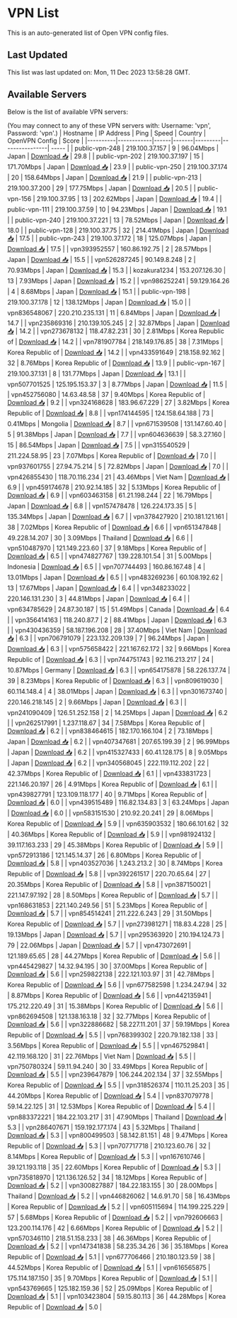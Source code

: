 # VPN List

This is an auto-generated list of Open VPN config files.

## Last Updated

This list was last updated on: Mon, 11 Dec 2023 13:58:28 GMT.

## Available Servers

Below is the list of available VPN servers:

(You may connect to any of these VPN servers with: Username: 'vpn', Password: 'vpn'.)
| Hostname | IP Address | Ping | Speed | Country | OpenVPN Config | Score |
|----------|------------|------|-------|---------|----------------| ----- |
| public-vpn-248 | 219.100.37.157 | 9 | 96.04Mbps | Japan | [Download 📥](./configs/server_0_JP.ovpn) | 29.8 |
| public-vpn-202 | 219.100.37.197 | 15 | 171.70Mbps | Japan | [Download 📥](./configs/server_1_JP.ovpn) | 23.9 |
| public-vpn-250 | 219.100.37.174 | 20 | 158.64Mbps | Japan | [Download 📥](./configs/server_2_JP.ovpn) | 21.9 |
| public-vpn-213 | 219.100.37.200 | 29 | 177.75Mbps | Japan | [Download 📥](./configs/server_3_JP.ovpn) | 20.5 |
| public-vpn-156 | 219.100.37.95 | 13 | 202.62Mbps | Japan | [Download 📥](./configs/server_4_JP.ovpn) | 19.4 |
| public-vpn-111 | 219.100.37.59 | 10 | 94.23Mbps | Japan | [Download 📥](./configs/server_5_JP.ovpn) | 19.1 |
| public-vpn-240 | 219.100.37.221 | 13 | 78.52Mbps | Japan | [Download 📥](./configs/server_6_JP.ovpn) | 18.0 |
| public-vpn-128 | 219.100.37.75 | 32 | 214.41Mbps | Japan | [Download 📥](./configs/server_7_JP.ovpn) | 17.5 |
| public-vpn-243 | 219.100.37.172 | 18 | 125.07Mbps | Japan | [Download 📥](./configs/server_8_JP.ovpn) | 17.5 |
| vpn393952557 | 160.86.192.75 | 2 | 28.57Mbps | Japan | [Download 📥](./configs/server_9_JP.ovpn) | 15.5 |
| vpn526287245 | 90.149.8.248 | 2 | 70.93Mbps | Japan | [Download 📥](./configs/server_10_JP.ovpn) | 15.3 |
| kozakura1234 | 153.207.126.30 | 13 | 7.93Mbps | Japan | [Download 📥](./configs/server_11_JP.ovpn) | 15.2 |
| vpn986252241 | 59.129.164.26 | 4 | 8.68Mbps | Japan | [Download 📥](./configs/server_12_JP.ovpn) | 15.1 |
| public-vpn-198 | 219.100.37.178 | 12 | 138.12Mbps | Japan | [Download 📥](./configs/server_13_JP.ovpn) | 15.0 |
| vpn836548067 | 220.210.235.131 | 11 | 6.84Mbps | Japan | [Download 📥](./configs/server_14_JP.ovpn) | 14.7 |
| vpn235869316 | 210.139.105.245 | 2 | 32.87Mbps | Japan | [Download 📥](./configs/server_15_JP.ovpn) | 14.2 |
| vpn273678132 | 118.47.82.231 | 30 | 2.81Mbps | Korea Republic of | [Download 📥](./configs/server_16_KR.ovpn) | 14.2 |
| vpn781907784 | 218.149.176.85 | 38 | 7.31Mbps | Korea Republic of | [Download 📥](./configs/server_17_KR.ovpn) | 14.2 |
| vpn433591649 | 218.158.92.162 | 32 | 8.76Mbps | Korea Republic of | [Download 📥](./configs/server_18_KR.ovpn) | 13.9 |
| public-vpn-167 | 219.100.37.131 | 8 | 131.77Mbps | Japan | [Download 📥](./configs/server_19_JP.ovpn) | 13.1 |
| vpn507701525 | 125.195.153.37 | 3 | 8.77Mbps | Japan | [Download 📥](./configs/server_20_JP.ovpn) | 11.5 |
| vpn452756080 | 14.63.48.58 | 37 | 9.40Mbps | Korea Republic of | [Download 📥](./configs/server_21_KR.ovpn) | 9.2 |
| vpn324168628 | 183.96.67.229 | 27 | 3.82Mbps | Korea Republic of | [Download 📥](./configs/server_22_KR.ovpn) | 8.8 |
| vpn174144595 | 124.158.64.188 | 73 | 0.41Mbps | Mongolia | [Download 📥](./configs/server_23_MN.ovpn) | 8.7 |
| vpn671539508 | 131.147.60.40 | 5 | 91.38Mbps | Japan | [Download 📥](./configs/server_24_JP.ovpn) | 7.7 |
| vpn604636639 | 58.3.27.160 | 15 | 86.54Mbps | Japan | [Download 📥](./configs/server_25_JP.ovpn) | 7.5 |
| vpn315540529 | 211.224.58.95 | 23 | 7.07Mbps | Korea Republic of | [Download 📥](./configs/server_26_KR.ovpn) | 7.0 |
| vpn937601755 | 27.94.75.214 | 5 | 72.82Mbps | Japan | [Download 📥](./configs/server_27_JP.ovpn) | 7.0 |
| vpn426855430 | 118.70.116.234 | 21 | 43.46Mbps | Viet Nam | [Download 📥](./configs/server_28_VN.ovpn) | 6.9 |
| vpn459174678 | 210.92.14.185 | 32 | 5.13Mbps | Korea Republic of | [Download 📥](./configs/server_29_KR.ovpn) | 6.9 |
| vpn603463158 | 61.21.198.244 | 22 | 16.79Mbps | Japan | [Download 📥](./configs/server_30_JP.ovpn) | 6.8 |
| vpn157478478 | 126.224.173.35 | 5 | 135.34Mbps | Japan | [Download 📥](./configs/server_31_JP.ovpn) | 6.7 |
| vpn378427920 | 210.181.121.161 | 38 | 7.02Mbps | Korea Republic of | [Download 📥](./configs/server_32_KR.ovpn) | 6.6 |
| vpn651347848 | 49.228.14.207 | 30 | 3.09Mbps | Thailand | [Download 📥](./configs/server_33_TH.ovpn) | 6.6 |
| vpn510487970 | 121.149.223.60 | 37 | 9.18Mbps | Korea Republic of | [Download 📥](./configs/server_34_KR.ovpn) | 6.5 |
| vpn474827767 | 139.228.101.54 | 31 | 5.00Mbps | Indonesia | [Download 📥](./configs/server_35_ID.ovpn) | 6.5 |
| vpn707744493 | 160.86.167.48 | 4 | 13.01Mbps | Japan | [Download 📥](./configs/server_36_JP.ovpn) | 6.5 |
| vpn483269236 | 60.108.192.62 | 13 | 17.67Mbps | Japan | [Download 📥](./configs/server_37_JP.ovpn) | 6.4 |
| vpn348233022 | 220.146.131.230 | 3 | 44.81Mbps | Japan | [Download 📥](./configs/server_38_JP.ovpn) | 6.4 |
| vpn634785629 | 24.87.30.187 | 15 | 51.49Mbps | Canada | [Download 📥](./configs/server_39_CA.ovpn) | 6.4 |
| vpn356414163 | 118.240.87.7 | 2 | 88.41Mbps | Japan | [Download 📥](./configs/server_40_JP.ovpn) | 6.3 |
| vpn430436359 | 58.187.196.208 | 28 | 37.40Mbps | Viet Nam | [Download 📥](./configs/server_41_VN.ovpn) | 6.3 |
| vpn706791079 | 223.132.209.139 | 7 | 96.24Mbps | Japan | [Download 📥](./configs/server_42_JP.ovpn) | 6.3 |
| vpn575658422 | 221.167.62.172 | 32 | 9.66Mbps | Korea Republic of | [Download 📥](./configs/server_43_KR.ovpn) | 6.3 |
| vpn744751743 | 92.116.213.217 | 24 | 10.87Mbps | Germany | [Download 📥](./configs/server_44_DE.ovpn) | 6.3 |
| vpn654175878 | 58.226.137.74 | 39 | 8.23Mbps | Korea Republic of | [Download 📥](./configs/server_45_KR.ovpn) | 6.3 |
| vpn809619030 | 60.114.148.4 | 4 | 38.01Mbps | Japan | [Download 📥](./configs/server_46_JP.ovpn) | 6.3 |
| vpn301673740 | 220.146.218.145 | 2 | 9.66Mbps | Japan | [Download 📥](./configs/server_47_JP.ovpn) | 6.3 |
| vpn241090409 | 126.51.252.158 | 2 | 14.25Mbps | Japan | [Download 📥](./configs/server_48_JP.ovpn) | 6.2 |
| vpn262517991 | 1.237.118.67 | 34 | 7.58Mbps | Korea Republic of | [Download 📥](./configs/server_49_KR.ovpn) | 6.2 |
| vpn838464615 | 182.170.166.104 | 2 | 73.18Mbps | Japan | [Download 📥](./configs/server_50_JP.ovpn) | 6.2 |
| vpn407347681 | 207.65.199.39 | 2 | 96.99Mbps | Japan | [Download 📥](./configs/server_51_JP.ovpn) | 6.2 |
| vpn415327433 | 60.41.128.175 | 8 | 9.05Mbps | Japan | [Download 📥](./configs/server_52_JP.ovpn) | 6.2 |
| vpn340568045 | 222.119.112.202 | 22 | 42.37Mbps | Korea Republic of | [Download 📥](./configs/server_53_KR.ovpn) | 6.1 |
| vpn433831723 | 221.146.20.197 | 26 | 4.91Mbps | Korea Republic of | [Download 📥](./configs/server_54_KR.ovpn) | 6.1 |
| vpn439827791 | 123.109.118.177 | 40 | 9.71Mbps | Korea Republic of | [Download 📥](./configs/server_55_KR.ovpn) | 6.0 |
| vpn439515489 | 116.82.134.83 | 3 | 63.24Mbps | Japan | [Download 📥](./configs/server_56_JP.ovpn) | 6.0 |
| vpn583151530 | 210.92.20.241 | 29 | 8.06Mbps | Korea Republic of | [Download 📥](./configs/server_57_KR.ovpn) | 5.9 |
| vpn635903532 | 180.66.101.62 | 32 | 40.36Mbps | Korea Republic of | [Download 📥](./configs/server_58_KR.ovpn) | 5.9 |
| vpn981924132 | 39.117.163.233 | 29 | 45.38Mbps | Korea Republic of | [Download 📥](./configs/server_59_KR.ovpn) | 5.9 |
| vpn572913186 | 121.145.14.37 | 26 | 6.80Mbps | Korea Republic of | [Download 📥](./configs/server_60_KR.ovpn) | 5.8 |
| vpn403527036 | 1.243.213.2 | 30 | 8.74Mbps | Korea Republic of | [Download 📥](./configs/server_61_KR.ovpn) | 5.8 |
| vpn392261517 | 220.70.65.64 | 27 | 20.35Mbps | Korea Republic of | [Download 📥](./configs/server_62_KR.ovpn) | 5.8 |
| vpn387150021 | 221.147.97.192 | 28 | 8.50Mbps | Korea Republic of | [Download 📥](./configs/server_63_KR.ovpn) | 5.7 |
| vpn168631853 | 221.140.249.56 | 51 | 5.23Mbps | Korea Republic of | [Download 📥](./configs/server_64_KR.ovpn) | 5.7 |
| vpn854514241 | 211.222.6.243 | 29 | 31.50Mbps | Korea Republic of | [Download 📥](./configs/server_65_KR.ovpn) | 5.7 |
| vpn273981271 | 118.83.4.228 | 25 | 19.13Mbps | Japan | [Download 📥](./configs/server_66_JP.ovpn) | 5.7 |
| vpn295363920 | 210.194.124.73 | 79 | 22.06Mbps | Japan | [Download 📥](./configs/server_67_JP.ovpn) | 5.7 |
| vpn473072691 | 121.189.65.65 | 28 | 44.27Mbps | Korea Republic of | [Download 📥](./configs/server_68_KR.ovpn) | 5.6 |
| vpn445429827 | 14.32.94.195 | 30 | 37.00Mbps | Korea Republic of | [Download 📥](./configs/server_69_KR.ovpn) | 5.6 |
| vpn259822138 | 222.121.103.97 | 31 | 42.78Mbps | Korea Republic of | [Download 📥](./configs/server_70_KR.ovpn) | 5.6 |
| vpn677582598 | 1.234.247.94 | 32 | 8.87Mbps | Korea Republic of | [Download 📥](./configs/server_71_KR.ovpn) | 5.6 |
| vpn442135941 | 175.212.220.49 | 31 | 15.38Mbps | Korea Republic of | [Download 📥](./configs/server_72_KR.ovpn) | 5.6 |
| vpn862694508 | 121.138.163.18 | 32 | 32.77Mbps | Korea Republic of | [Download 📥](./configs/server_73_KR.ovpn) | 5.6 |
| vpn322886682 | 58.227.11.201 | 37 | 59.19Mbps | Korea Republic of | [Download 📥](./configs/server_74_KR.ovpn) | 5.5 |
| vpn768399302 | 220.79.182.138 | 33 | 3.56Mbps | Korea Republic of | [Download 📥](./configs/server_75_KR.ovpn) | 5.5 |
| vpn467529841 | 42.119.168.120 | 31 | 22.76Mbps | Viet Nam | [Download 📥](./configs/server_76_VN.ovpn) | 5.5 |
| vpn750780324 | 59.11.94.240 | 30 | 33.49Mbps | Korea Republic of | [Download 📥](./configs/server_77_KR.ovpn) | 5.5 |
| vpn239647879 | 106.244.202.134 | 37 | 32.55Mbps | Korea Republic of | [Download 📥](./configs/server_78_KR.ovpn) | 5.5 |
| vpn318526374 | 110.11.25.203 | 35 | 44.20Mbps | Korea Republic of | [Download 📥](./configs/server_79_KR.ovpn) | 5.4 |
| vpn837079778 | 59.14.22.125 | 31 | 12.53Mbps | Korea Republic of | [Download 📥](./configs/server_80_KR.ovpn) | 5.4 |
| vpn883372221 | 184.22.103.217 | 31 | 47.90Mbps | Thailand | [Download 📥](./configs/server_81_TH.ovpn) | 5.3 |
| vpn286407671 | 159.192.177.174 | 43 | 5.32Mbps | Thailand | [Download 📥](./configs/server_82_TH.ovpn) | 5.3 |
| vpn800499503 | 58.142.81.151 | 48 | 9.47Mbps | Korea Republic of | [Download 📥](./configs/server_83_KR.ovpn) | 5.3 |
| vpn707717718 | 210.123.60.76 | 32 | 8.14Mbps | Korea Republic of | [Download 📥](./configs/server_84_KR.ovpn) | 5.3 |
| vpn167610746 | 39.121.193.118 | 35 | 22.60Mbps | Korea Republic of | [Download 📥](./configs/server_85_KR.ovpn) | 5.3 |
| vpn735818970 | 121.136.126.52 | 34 | 18.12Mbps | Korea Republic of | [Download 📥](./configs/server_86_KR.ovpn) | 5.2 |
| vpn300827887 | 184.22.183.155 | 30 | 28.00Mbps | Thailand | [Download 📥](./configs/server_87_TH.ovpn) | 5.2 |
| vpn446826062 | 14.6.91.70 | 58 | 16.43Mbps | Korea Republic of | [Download 📥](./configs/server_88_KR.ovpn) | 5.2 |
| vpn605115694 | 114.199.225.229 | 57 | 5.68Mbps | Korea Republic of | [Download 📥](./configs/server_89_KR.ovpn) | 5.2 |
| vpn792606663 | 123.200.114.176 | 42 | 6.66Mbps | Korea Republic of | [Download 📥](./configs/server_90_KR.ovpn) | 5.2 |
| vpn570346110 | 218.51.158.233 | 38 | 46.36Mbps | Korea Republic of | [Download 📥](./configs/server_91_KR.ovpn) | 5.2 |
| vpn147341838 | 58.235.34.26 | 36 | 35.18Mbps | Korea Republic of | [Download 📥](./configs/server_92_KR.ovpn) | 5.1 |
| vpn677706466 | 210.180.123.59 | 38 | 44.52Mbps | Korea Republic of | [Download 📥](./configs/server_93_KR.ovpn) | 5.1 |
| vpn616565875 | 175.114.187.150 | 35 | 9.70Mbps | Korea Republic of | [Download 📥](./configs/server_94_KR.ovpn) | 5.1 |
| vpn543769665 | 125.182.159.36 | 52 | 25.09Mbps | Korea Republic of | [Download 📥](./configs/server_95_KR.ovpn) | 5.1 |
| vpn103423804 | 59.15.80.113 | 36 | 44.28Mbps | Korea Republic of | [Download 📥](./configs/server_96_KR.ovpn) | 5.0 |
